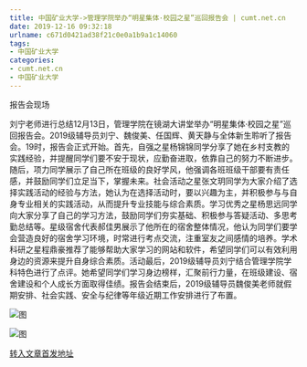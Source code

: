 ```yaml
---
title: 中国矿业大学->管理学院举办“明星集体·校园之星”巡回报告会 | cumt.net.cn
date: 2019-12-16 09:32:18
urlname: c671d0421ad38f21c0e0a1b9a1c14060
tags: 
- 中国矿业大学
categories:
- cumt.net.cn
- 中国矿业大学
---
```

报告会现场

刘宁老师进行总结12月13日，管理学院在镜湖大讲堂举办“明星集体·校园之星”巡回报告会。2019级辅导员刘宁、魏俊美、任国辉、黄天静与全体新生聆听了报告会。19时，报告会正式开始。首先，自强之星杨锦锦同学分享了她在乡村支教的实践经验，并提醒同学们要不安于现状，应勤奋进取，依靠自己的努力不断进步。随后，项力同学展示了自己所在班级的良好学风，他强调各班班级干部要有责任感，并鼓励同学们立足当下，掌握未来。社会活动之星张文玥同学为大家介绍了选择实践活动的经验与方法，她认为在选择活动时，要以兴趣为主，并积极参与与自身专业相关的实践活动，从而提升专业技能与综合素质。学习优秀之星杨思远同学向大家分享了自己的学习方法，鼓励同学们夯实基础、积极参与答疑活动、多思考勤总结等。星级宿舍代表郝佳男展示了他所在的宿舍整体情况，他认为同学们要学会营造良好的宿舍学习环境，时常进行考点交流，注重室友之间感情的培养。学术科研之星程鼎豪推荐了能够帮助大家学习的网站和软件，希望同学们可以有效利用身边的资源来提升自身综合素质。活动最后，2019级辅导员刘宁结合管理学院学科特色进行了点评。她希望同学们学习身边榜样，汇聚前行力量，在班级建设、宿舍建设和个人成长方面取得佳绩。报告会结束后，2019级辅导员魏俊美老师就假期安排、社会实践、安全与纪律等年级近期工作安排进行了布置。

![图](http://xwzx.cumt.edu.cn/_upload/article/images/85/03/8d18f6ae4067a691741381c5fd65/f54d6d66-433f-404e-aa11-55f76ec2b0ab.jpg)

![图](http://xwzx.cumt.edu.cn/_upload/article/images/85/03/8d18f6ae4067a691741381c5fd65/59383ac4-62ce-4b39-b5ec-dc0d790c9885.jpg)

[转入文章首发地址](http://xwzx.cumt.edu.cn/75/fb/c523a554491/page.htm)